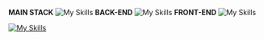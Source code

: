 **MAIN STACK**
![My Skills](https://skillicons.dev/icons?i=js,ts)
**BACK-END**
![My Skills](https://skillicons.dev/icons?i=nodejs,express,mongodb,mysql)
**FRONT-END**
![My Skills](https://skillicons.dev/icons?i=react,redux,electron,html,css,tailwind,bootstrap)

[![My Skills](https://skillicons.dev/icons?i=electron,jest,wordpress,ps,pr,git,github)](https://www.linkedin.com/in/subham99saha/)

<!--
**subham99saha/subham99saha** is a ✨ _special_ ✨ repository because its `README.md` (this file) appears on your GitHub profile.

Here are some ideas to get you started:

- 🔭 I’m currently working on ...
- 🌱 I’m currently learning ...
- 👯 I’m looking to collaborate on ...
- 🤔 I’m looking for help with ...
- 💬 Ask me about ...
- 📫 How to reach me: ...
- 😄 Pronouns: ...
- ⚡ Fun fact: ...
-->
